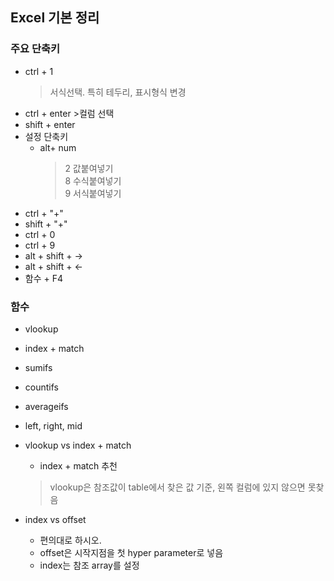 ## Excel 기본 정리
### 주요 단축키
- ctrl + 1
    > 서식선택. 특히 테두리, 표시형식 변경
- ctrl + enter >컬럼 선택
- shift + enter
- 설정 단축키
    - alt+ num
        > 2 값붙여넣기<br>
        > 8 수식붙여넣기<br>
        > 9 서식붙여넣기<br>
- ctrl + "+"
- shift + "+"
- ctrl + 0
- ctrl + 9
- alt + shift + →
- alt + shift + ←
- 함수 + F4

### 함수
- vlookup
- index + match
- sumifs
- countifs
- averageifs
- left, right, mid

- vlookup vs index + match
    - index + match 추천
    > vlookup은 참조값이 table에서 찾은 값 기준, 왼쪽 컬럼에 있지 않으면 못찾음

- index vs offset
    - 편의대로 하시오.
    - offset은 시작지점을 첫 hyper parameter로 넣음
    - index는 참조 array를 설정

